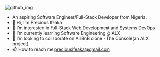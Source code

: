 ![github_img](https://user-images.githubusercontent.com/76190326/196413044-760be281-d8fd-4d7e-8fe8-2ab13c4dc5bd.jpg)
- An aspiring Software Engineer/Full-Stack Developer from Nigeria.
- 👋 Hi, I’m Precious Ifeaka
- 👀 I’m interested in Full-Stack Web Development and Systems DevOps
- 🌱 I’m currently learning Software Engineering @ ALX
- 💞️ I’m looking to collaborate on AirBnB clone - The Console(an ALX project)
- 📫 How to reach me preciousifeaka@gmail.com

<!---
PreciousIfeaka/PreciousIfeaka is a ✨ special ✨ repository because its `README.md` (this file) appears on your GitHub profile.
You can click the Preview link to take a look at your changes.
--->
